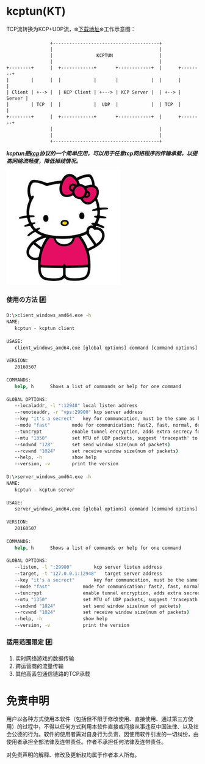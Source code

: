# kcptun(KT)
TCP流转换为KCP+UDP流，:snowflake:[下载地址](https://github.com/xtaci/kcptun/releases/latest):snowflake:工作示意图：     
```
                +---------------------------------------+
                |                                       |
                |                KCPTUN                 |
                |                                       |
+--------+      |  +------------+       +------------+  |      +--------+
|        |      |  |            |       |            |  |      |        |
| Client | +--> |  | KCP Client | +---> | KCP Server |  | +--> | Server |
|        | TCP  |  |            |  UDP  |            |  | TCP  |        |
+--------+      |  +------------+       +------------+  |      +--------+
                |                                       |
                |                                       |
                +---------------------------------------+
```
***kcptun是[kcp](https://github.com/skywind3000/kcp)协议的一个简单应用，可以用于任意tcp网络程序的传输承载，以提高网络流畅度，降低掉线情况。***   

<img src="kitty.jpg" style="width: 300px;"/>

### 使用の方法 :hash:
```bat
D:\>client_windows_amd64.exe -h
NAME:
   kcptun - kcptun client

USAGE:
   client_windows_amd64.exe [global options] command [command options] [arguments...]

VERSION:
   20160507

COMMANDS:
   help, h      Shows a list of commands or help for one command

GLOBAL OPTIONS:
   --localaddr, -l ":12948"	local listen address
   --remoteaddr, -r "vps:29900"	kcp server address
   --key "it's a secrect"	key for communcation, must be the same as kcptun server [$KCPTUN_KEY]
   --mode "fast"		mode for communication: fast2, fast, normal, default
   --tuncrypt			enable tunnel encryption, adds extra secrecy for data transfer
   --mtu "1350"			set MTU of UDP packets, suggest 'tracepath' to discover path mtu
   --sndwnd "128"		set send window size(num of packets)
   --rcvwnd "1024"		set receive window size(num of packets)
   --help, -h			show help
   --version, -v		print the version

D:\>server_windows_amd64.exe -h
NAME:
   kcptun - kcptun server

USAGE:
   server_windows_amd64.exe [global options] command [command options] [arguments...]

VERSION:
   20160507

COMMANDS:
   help, h      Shows a list of commands or help for one command

GLOBAL OPTIONS:
   --listen, -l ":29900"		kcp server listen address
   --target, -t "127.0.0.1:12948"	target server address
   --key "it's a secrect"		key for communcation, must be the same as kcptun client [$KCPTUN_KEY]
   --mode "fast"			mode for communication: fast2, fast, normal, default
   --tuncrypt				enable tunnel encryption, adds extra secrecy for data transfer
   --mtu "1350"				set MTU of UDP packets, suggest 'tracepath' to discover path mtu
   --sndwnd "1024"			set send window size(num of packets)
   --rcvwnd "1024"			set receive window size(num of packets)
   --help, -h				show help
   --version, -v			print the version
```
### 适用范围限定 :hash:     
1. 实时网络游戏的数据传输        
2. 跨运营商的流量传输               
3. 其他高丢包通信链路的TCP承载      

# 免责申明
用户以各种方式使用本软件（包括但不限于修改使用、直接使用、通过第三方使用）的过程中，不得以任何方式利用本软件直接或间接从事违反中国法律、以及社会公德的行为。软件的使用者需对自身行为负责，因使用软件引发的一切纠纷，由使用者承担全部法律及连带责任。作者不承担任何法律及连带责任。       

对免责声明的解释、修改及更新权均属于作者本人所有。
